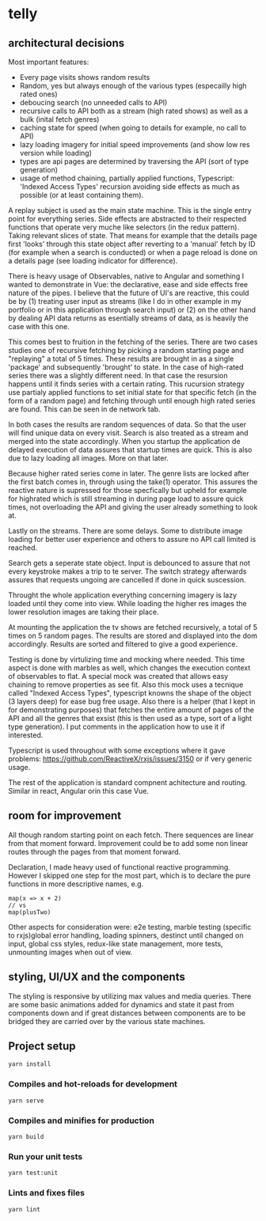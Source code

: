 # telly

## architectural decisions

Most important features:

- Every page visits shows random results 
- Random, yes but always enough of the various types (especailly high rated ones)
- deboucing search (no unneeded calls to API)
- recursive calls to API both as a stream (high rated shows) as well as a bulk (inital fetch genres)
- caching state for speed (when going to details for example, no call to API)
- lazy loading imagery for initial speed improvements (and show low res version while loading)
- types are api pages are determined by traversing the API (sort of type generation)
- usage of method chaining, partially applied functions, Typescript: 'Indexed Access Types' recursion avoiding side effects as much as possible (or at least containing them).

A replay subject is used as the main state machine. This is the single entry point for everything series. Side effects are abstracted to their respected functions that operate very muche like selectors (in the redux pattern). Taking relevant slices of state. That means for example that the details page first 'looks' through this state object after reverting to a 'manual' fetch by ID (for example when a search is conducted) or when a page reload is done on a details page (see loading indicator for difference).

There is heavy usage of Observables, native to Angular and something I wanted to demonstrate in Vue: the declarative, ease and side effects free nature of the pipes. I believe that the future of UI's are reactive, this could be by (1) treating user input as streams (like I do in other example in my portfolio or in this application through search input) or (2) on the other hand by dealing API data returns as esentially streams of data, as is heavily the case with this one. 

This comes best to fruition in the fetching of the series. There are two cases studies one of recursive fetching by picking a random starting page and "replaying" a total of 5 times. These results are brought in as a single 'package' and subsequently 'brought' to state. In the case of high-rated series there was a slightly different need. In that case the resursion happens until it finds series with a certain rating. This rucursion strategy use partialy applied functions to set initial state for that specific fetch (in the form of a random page) and fetching through until enough high rated series are found. This can be seen in de network tab.

In both cases the results are random sequences of data. So that the user will find unique data on every visit. Search is also treated as a stream and merged into the state accordingly. When you startup the application de delayed execution of data assures that startup times are quick. This is also due to lazy loading all images. More on that later.

Because higher rated series come in later. The genre lists are locked after the first batch comes in, through using the take(1) operator. This assures the reactive nature is supressed for those specfically but upheld for example for highrated which is still streaming in during page load to assure quick times, not overloading the API and giving the user already something to look at.  

Lastly on the streams. There are some delays. Some to distribute image loading for better user experience and others to assure no API call limited is reached. 

Search gets a seperate state object. Input is debounced to assure that not every keystroke makes a trip to te server. The switch strategy afterwards assures that requests ungoing are cancelled if done in quick suscession. 

Throught the whole application everything concerning imagery is lazy loaded until they come into view. While loading the higher res images the lower resolution images are taking their place. 

At mounting the application the tv shows are fetched recursively, a total of 5 times on 5 random pages. The results are stored and displayed into the dom accordingly. Results are sorted and filtered to give a good experience. 

Testing is done by virtulizing time and mocking where needed. This time aspect is done with marbles as well, which changes the execution context of observables to flat. A special mock was created that allows easy chaining to remove properties as see fit. Also this mock uses a tecnique called "Indexed Access Types", typescript knowns the shape of the object (3 layers deep) for ease bug free usage. Also there is a helper (that I kept in for demonstrating purposes) that fetches the entire amount of pages of the API and all the genres that exsist (this is then used as a type, sort of a light type generation). I put comments in the application how to use it if interested. 

Typescript is used throughout with some exceptions where it gave problems: https://github.com/ReactiveX/rxjs/issues/3150 or if very generic usage.

The rest of the application is standard compnent achitecture and routing. Similar in react, Angular orin this case Vue.  

## room for improvement

All though random starting point on each fetch. There sequences are linear from that moment forward. Improvement could be to add some non linear routes through the pages from that moment forward. 

Declaration, I made heavy used of functional reactive programming. However I skipped one step for the most part, which is to declare the pure functions in more descriptive names, e.g. 

```
map(x => x + 2)
// vs
map(plusTwo) 
```

Other aspects for consideration were: e2e testing, marble testing (specific to rxjs)global error handling, loading spinners, destinct until changed on input, global css styles, redux-like state management, more tests, unmounting images when out of view.  

## styling, UI/UX and the components

The styling is responsive by utilizing max values and media queries. There are some basic animations added for dynamics and state it past from components down and if great distances between components are to be bridged they are carried over by the various state machines.

## Project setup
```
yarn install
```

### Compiles and hot-reloads for development
```
yarn serve
```

### Compiles and minifies for production
```
yarn build
```

### Run your unit tests
```
yarn test:unit
```

### Lints and fixes files
```
yarn lint
```